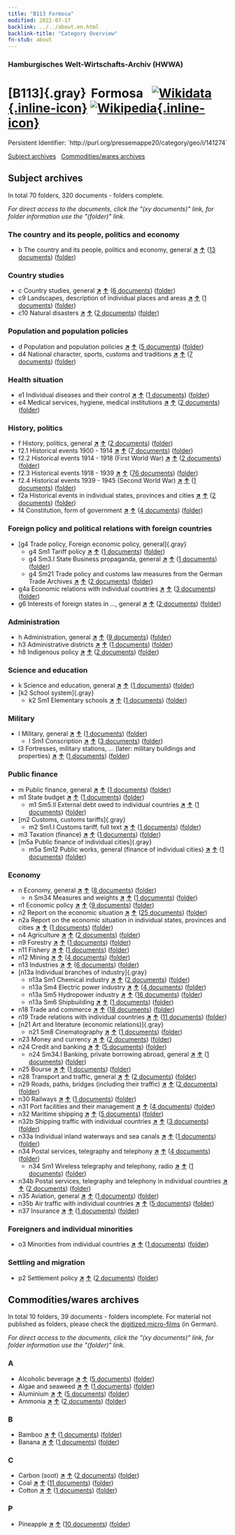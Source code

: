 ```yaml
---
title: "B113 Formosa"
modified: 2022-07-17
backlink: ../../about.en.html
backlink-title: "Category Overview"
fn-stub: about
---
```


### Hamburgisches Welt-Wirtschafts-Archiv (HWWA)

# [B113]{.gray}&#8201; Formosa &#160; [![Wikidata](/images/Wikidata-logo.svg "Wikidata"){.inline-icon}](http://www.wikidata.org/entity/Q22502) [![Wikipedia](/images/Wikipedia-W.svg "Wikipedia"){.inline-icon}](https://en.wikipedia.org/wiki/Taiwan_(island))

<div class="hint">Persistent Identifier: `http://purl.org/pressemappe20/category/geo/i/141274`</div>





[Subject archives](#subject-archives) &#160; [Commodities/wares archives](#commoditieswares-archives)




## Subject archives







In total 70 folders, 320 documents - folders complete.

_For direct access to the documents, click the "(xy documents)" link, for folder information use the "(folder)" link._



### The country and its people, politics and economy

- b The country and its people, politics and economy, general [**&nearr;**](../../../subject/i/144196/about.en.html "The country and its people, politics and economy, general (all over the world)") [**&uarr;**](../../../subject/about.en.html#b "Subject category system") (<a href="https://pm20.zbw.eu/iiifview/folder/sh/141274,144196" title="about: Formosa : The country and its people, politics and economy, general" target="_blank">13 documents</a>) ([folder](../../../../folder/sh/1412xx/141274/1441xx/144196/about.en.html))

### Country studies

- c Country studies, general [**&nearr;**](../../../subject/i/144199/about.en.html "Country studies, general (all over the world)") [**&uarr;**](../../../subject/about.en.html#c "Subject category system") (<a href="https://pm20.zbw.eu/iiifview/folder/sh/141274,144199" title="about: Formosa : Country studies, general" target="_blank">6 documents</a>) ([folder](../../../../folder/sh/1412xx/141274/1441xx/144199/about.en.html))
- c9 Landscapes, description of individual places and areas [**&nearr;**](../../../subject/i/144214/about.en.html "Landscapes, description of individual places and areas (all over the world)") [**&uarr;**](../../../subject/about.en.html#c9 "Subject category system") (<a href="https://pm20.zbw.eu/iiifview/folder/sh/141274,144214" title="about: Formosa : Landscapes, description of individual places and areas" target="_blank">1 documents</a>) ([folder](../../../../folder/sh/1412xx/141274/1442xx/144214/about.en.html))
- c10 Natural disasters [**&nearr;**](../../../subject/i/144215/about.en.html "Natural disasters (all over the world)") [**&uarr;**](../../../subject/about.en.html#c10 "Subject category system") (<a href="https://pm20.zbw.eu/iiifview/folder/sh/141274,144215" title="about: Formosa : Natural disasters" target="_blank">2 documents</a>) ([folder](../../../../folder/sh/1412xx/141274/1442xx/144215/about.en.html))

### Population and population policies

- d Population and population policies [**&nearr;**](../../../subject/i/144221/about.en.html "Population and population policies (all over the world)") [**&uarr;**](../../../subject/about.en.html#d "Subject category system") (<a href="https://pm20.zbw.eu/iiifview/folder/sh/141274,144221" title="about: Formosa : Population and population policies" target="_blank">5 documents</a>) ([folder](../../../../folder/sh/1412xx/141274/1442xx/144221/about.en.html))
- d4 National character, sports, customs and traditions [**&nearr;**](../../../subject/i/144228/about.en.html "National character, sports, customs and traditions (all over the world)") [**&uarr;**](../../../subject/about.en.html#d4 "Subject category system") (<a href="https://pm20.zbw.eu/iiifview/folder/sh/141274,144228" title="about: Formosa : National character, sports, customs and traditions" target="_blank">7 documents</a>) ([folder](../../../../folder/sh/1412xx/141274/1442xx/144228/about.en.html))

### Health situation

- e1 Individual diseases and their control [**&nearr;**](../../../subject/i/144265/about.en.html "Individual diseases and their control (all over the world)") [**&uarr;**](../../../subject/about.en.html#e1 "Subject category system") (<a href="https://pm20.zbw.eu/iiifview/folder/sh/141274,144265" title="about: Formosa : Individual diseases and their control" target="_blank">1 documents</a>) ([folder](../../../../folder/sh/1412xx/141274/1442xx/144265/about.en.html))
- e4 Medical services, hygiene, medical institutions [**&nearr;**](../../../subject/i/144266/about.en.html "Medical services, hygiene, medical institutions (all over the world)") [**&uarr;**](../../../subject/about.en.html#e4 "Subject category system") (<a href="https://pm20.zbw.eu/iiifview/folder/sh/141274,144266" title="about: Formosa : Medical services, hygiene, medical institutions" target="_blank">2 documents</a>) ([folder](../../../../folder/sh/1412xx/141274/1442xx/144266/about.en.html))

### History, politics

- f History, politics, general [**&nearr;**](../../../subject/i/144282/about.en.html "History, politics, general (all over the world)") [**&uarr;**](../../../subject/about.en.html#f "Subject category system") (<a href="https://pm20.zbw.eu/iiifview/folder/sh/141274,144282" title="about: Formosa : History, politics, general" target="_blank">2 documents</a>) ([folder](../../../../folder/sh/1412xx/141274/1442xx/144282/about.en.html))
- f2.1 Historical events 1900 - 1914 [**&nearr;**](../../../subject/i/181392/about.en.html "Historical events 1900 - 1914 (all over the world)") [**&uarr;**](../../../subject/about.en.html#f2.1 "Subject category system") (<a href="https://pm20.zbw.eu/iiifview/folder/sh/141274,181392" title="about: Formosa : Historical events 1900 - 1914" target="_blank">7 documents</a>) ([folder](../../../../folder/sh/1412xx/141274/1813xx/181392/about.en.html))
- f2.2 Historical events 1914 - 1918 (First World War) [**&nearr;**](../../../subject/i/181360/about.en.html "Historical events 1914 - 1918 (First World War) (all over the world)") [**&uarr;**](../../../subject/about.en.html#f2.2 "Subject category system") (<a href="https://pm20.zbw.eu/iiifview/folder/sh/141274,181360" title="about: Formosa : Historical events 1914 - 1918 (First World War)" target="_blank">2 documents</a>) ([folder](../../../../folder/sh/1412xx/141274/1813xx/181360/about.en.html))
- f2.3 Historical events 1918 - 1939 [**&nearr;**](../../../subject/i/181391/about.en.html "Historical events 1918 - 1939 (all over the world)") [**&uarr;**](../../../subject/about.en.html#f2.3 "Subject category system") (<a href="https://pm20.zbw.eu/iiifview/folder/sh/141274,181391" title="about: Formosa : Historical events 1918 - 1939" target="_blank">76 documents</a>) ([folder](../../../../folder/sh/1412xx/141274/1813xx/181391/about.en.html))
- f2.4 Historical events 1939 - 1945 (Second World War) [**&nearr;**](../../../subject/i/181361/about.en.html "Historical events 1939 - 1945 (Second World War) (all over the world)") [**&uarr;**](../../../subject/about.en.html#f2.4 "Subject category system") (<a href="https://pm20.zbw.eu/iiifview/folder/sh/141274,181361" title="about: Formosa : Historical events 1939 - 1945 (Second World War)" target="_blank">1 documents</a>) ([folder](../../../../folder/sh/1412xx/141274/1813xx/181361/about.en.html))
- f2a Historical events in individual states, provinces and cities [**&nearr;**](../../../subject/i/144354/about.en.html "Historical events in individual states, provinces and cities (all over the world)") [**&uarr;**](../../../subject/about.en.html#f2a "Subject category system") (<a href="https://pm20.zbw.eu/iiifview/folder/sh/141274,144354" title="about: Formosa : Historical events in individual states, provinces and cities" target="_blank">2 documents</a>) ([folder](../../../../folder/sh/1412xx/141274/1443xx/144354/about.en.html))
- f4 Constitution, form of government [**&nearr;**](../../../subject/i/144355/about.en.html "Constitution, form of government (all over the world)") [**&uarr;**](../../../subject/about.en.html#f4 "Subject category system") (<a href="https://pm20.zbw.eu/iiifview/folder/sh/141274,144355" title="about: Formosa : Constitution, form of government" target="_blank">4 documents</a>) ([folder](../../../../folder/sh/1412xx/141274/1443xx/144355/about.en.html))

### Foreign policy and political relations with foreign countries

- [g4 Trade policy, Foreign economic policy, general]{.gray}
  - g4 Sm1 Tariff policy [**&nearr;**](../../../subject/i/163419/about.en.html "Tariff policy (all over the world)") [**&uarr;**](../../../subject/about.en.html#g4_Sm1 "Subject category system") (<a href="https://pm20.zbw.eu/iiifview/folder/sh/141274,163419" title="about: Formosa : Tariff policy" target="_blank">1 documents</a>) ([folder](../../../../folder/sh/1412xx/141274/1634xx/163419/about.en.html))
  - g4 Sm3.I State Business propaganda, general [**&nearr;**](../../../subject/i/144482/about.en.html "State Business propaganda, general (all over the world)") [**&uarr;**](../../../subject/about.en.html#g4_Sm3.I "Subject category system") (<a href="https://pm20.zbw.eu/iiifview/folder/sh/141274,144482" title="about: Formosa : State Business propaganda, general" target="_blank">1 documents</a>) ([folder](../../../../folder/sh/1412xx/141274/1444xx/144482/about.en.html))
  - g4 Sm21 Trade policy and customs law measures from the German Trade Archives [**&nearr;**](../../../subject/i/144492/about.en.html "Trade policy and customs law measures from the German Trade Archives (all over the world)") [**&uarr;**](../../../subject/about.en.html#g4_Sm21 "Subject category system") (<a href="https://pm20.zbw.eu/iiifview/folder/sh/141274,144492" title="about: Formosa : Trade policy and customs law measures from the German Trade Archives" target="_blank">2 documents</a>) ([folder](../../../../folder/sh/1412xx/141274/1444xx/144492/about.en.html))
- g4a Economic relations with individual countries [**&nearr;**](../../../subject/i/144531/about.en.html "Economic relations with individual countries (all over the world)") [**&uarr;**](../../../subject/about.en.html#g4a "Subject category system") (<a href="https://pm20.zbw.eu/iiifview/folder/sh/141274,144531" title="about: Formosa : Economic relations with individual countries" target="_blank">3 documents</a>) ([folder](../../../../folder/sh/1412xx/141274/1445xx/144531/about.en.html))
- g6 Interests of foreign states in ..., general [**&nearr;**](../../../subject/i/144565/about.en.html "Interests of foreign states in ..., general (all over the world)") [**&uarr;**](../../../subject/about.en.html#g6 "Subject category system") (<a href="https://pm20.zbw.eu/iiifview/folder/sh/141274,144565" title="about: Formosa : Interests of foreign states in ..., general" target="_blank">2 documents</a>) ([folder](../../../../folder/sh/1412xx/141274/1445xx/144565/about.en.html))

### Administration

- h Administration, general [**&nearr;**](../../../subject/i/144659/about.en.html "Administration, general (all over the world)") [**&uarr;**](../../../subject/about.en.html#h "Subject category system") (<a href="https://pm20.zbw.eu/iiifview/folder/sh/141274,144659" title="about: Formosa : Administration, general" target="_blank">9 documents</a>) ([folder](../../../../folder/sh/1412xx/141274/1446xx/144659/about.en.html))
- h3 Administrative districts [**&nearr;**](../../../subject/i/144665/about.en.html "Administrative districts (all over the world)") [**&uarr;**](../../../subject/about.en.html#h3 "Subject category system") (<a href="https://pm20.zbw.eu/iiifview/folder/sh/141274,144665" title="about: Formosa : Administrative districts" target="_blank">1 documents</a>) ([folder](../../../../folder/sh/1412xx/141274/1446xx/144665/about.en.html))
- h8 Indigenous policy [**&nearr;**](../../../subject/i/144692/about.en.html "Indigenous policy (all over the world)") [**&uarr;**](../../../subject/about.en.html#h8 "Subject category system") (<a href="https://pm20.zbw.eu/iiifview/folder/sh/141274,144692" title="about: Formosa : Indigenous policy" target="_blank">2 documents</a>) ([folder](../../../../folder/sh/1412xx/141274/1446xx/144692/about.en.html))

### Science and education

- k Science and education, general [**&nearr;**](../../../subject/i/144713/about.en.html "Science and education, general (all over the world)") [**&uarr;**](../../../subject/about.en.html#k "Subject category system") (<a href="https://pm20.zbw.eu/iiifview/folder/sh/141274,144713" title="about: Formosa : Science and education, general" target="_blank">1 documents</a>) ([folder](../../../../folder/sh/1412xx/141274/1447xx/144713/about.en.html))
- [k2 School system]{.gray}
  - k2 Sm1 Elementary schools [**&nearr;**](../../../subject/i/144740/about.en.html "Elementary schools (all over the world)") [**&uarr;**](../../../subject/about.en.html#k2_Sm1 "Subject category system") (<a href="https://pm20.zbw.eu/iiifview/folder/sh/141274,144740" title="about: Formosa : Elementary schools" target="_blank">1 documents</a>) ([folder](../../../../folder/sh/1412xx/141274/1447xx/144740/about.en.html))

### Military

- l Military, general [**&nearr;**](../../../subject/i/144762/about.en.html "Military, general (all over the world)") [**&uarr;**](../../../subject/about.en.html#l "Subject category system") (<a href="https://pm20.zbw.eu/iiifview/folder/sh/141274,144762" title="about: Formosa : Military, general" target="_blank">1 documents</a>) ([folder](../../../../folder/sh/1412xx/141274/1447xx/144762/about.en.html))
  - l Sm1 Conscription [**&nearr;**](../../../subject/i/144785/about.en.html "Conscription (all over the world)") [**&uarr;**](../../../subject/about.en.html#l_Sm1 "Subject category system") (<a href="https://pm20.zbw.eu/iiifview/folder/sh/141274,144785" title="about: Formosa : Conscription" target="_blank">3 documents</a>) ([folder](../../../../folder/sh/1412xx/141274/1447xx/144785/about.en.html))
- l3 Fortresses, military stations, ... (later: military buildings and properties) [**&nearr;**](../../../subject/i/144773/about.en.html "Fortresses, military stations, ... (later: military buildings and properties) (all over the world)") [**&uarr;**](../../../subject/about.en.html#l3 "Subject category system") (<a href="https://pm20.zbw.eu/iiifview/folder/sh/141274,144773" title="about: Formosa : Fortresses, military stations, ... (later: military buildings and properties)" target="_blank">1 documents</a>) ([folder](../../../../folder/sh/1412xx/141274/1447xx/144773/about.en.html))

### Public finance

- m Public finance, general [**&nearr;**](../../../subject/i/144809/about.en.html "Public finance, general (all over the world)") [**&uarr;**](../../../subject/about.en.html#m "Subject category system") (<a href="https://pm20.zbw.eu/iiifview/folder/sh/141274,144809" title="about: Formosa : Public finance, general" target="_blank">1 documents</a>) ([folder](../../../../folder/sh/1412xx/141274/1448xx/144809/about.en.html))
- m1 State budget [**&nearr;**](../../../subject/i/144810/about.en.html "State budget (all over the world)") [**&uarr;**](../../../subject/about.en.html#m1 "Subject category system") (<a href="https://pm20.zbw.eu/iiifview/folder/sh/141274,144810" title="about: Formosa : State budget" target="_blank">1 documents</a>) ([folder](../../../../folder/sh/1412xx/141274/1448xx/144810/about.en.html))
  - m1 Sm5.II External debt owed to individual countries [**&nearr;**](../../../subject/i/144819/about.en.html "External debt owed to individual countries (all over the world)") [**&uarr;**](../../../subject/about.en.html#m1_Sm5.II "Subject category system") (<a href="https://pm20.zbw.eu/iiifview/folder/sh/141274,144819" title="about: Formosa : External debt owed to individual countries" target="_blank">1 documents</a>) ([folder](../../../../folder/sh/1412xx/141274/1448xx/144819/about.en.html))
- [m2 Customs, customs tariffs]{.gray}
  - m2 Sm1.I Customs tariff, full text [**&nearr;**](../../../subject/i/144851/about.en.html "Customs tariff, full text (all over the world)") [**&uarr;**](../../../subject/about.en.html#m2_Sm1.I "Subject category system") (<a href="https://pm20.zbw.eu/iiifview/folder/sh/141274,144851" title="about: Formosa : Customs tariff, full text" target="_blank">1 documents</a>) ([folder](../../../../folder/sh/1412xx/141274/1448xx/144851/about.en.html))
- m3 Taxation (finance) [**&nearr;**](../../../subject/i/144868/about.en.html "Taxation (finance) (all over the world)") [**&uarr;**](../../../subject/about.en.html#m3 "Subject category system") (<a href="https://pm20.zbw.eu/iiifview/folder/sh/141274,144868" title="about: Formosa : Taxation (finance)" target="_blank">1 documents</a>) ([folder](../../../../folder/sh/1412xx/141274/1448xx/144868/about.en.html))
- [m5a Public finance of individual cities]{.gray}
  - m5a Sm12 Public works, general (finance of individual cities) [**&nearr;**](../../../subject/i/144907/about.en.html "Public works, general (finance of individual cities) (all over the world)") [**&uarr;**](../../../subject/about.en.html#m5a_Sm12 "Subject category system") (<a href="https://pm20.zbw.eu/iiifview/folder/sh/141274,144907" title="about: Formosa : Public works, general (finance of individual cities)" target="_blank">1 documents</a>) ([folder](../../../../folder/sh/1412xx/141274/1449xx/144907/about.en.html))

### Economy

- n Economy, general [**&nearr;**](../../../subject/i/144930/about.en.html "Economy, general (all over the world)") [**&uarr;**](../../../subject/about.en.html#n "Subject category system") (<a href="https://pm20.zbw.eu/iiifview/folder/sh/141274,144930" title="about: Formosa : Economy, general" target="_blank">8 documents</a>) ([folder](../../../../folder/sh/1412xx/141274/1449xx/144930/about.en.html))
  - n Sm34 Measures and weights [**&nearr;**](../../../subject/i/145830/about.en.html "Measures and weights (all over the world)") [**&uarr;**](../../../subject/about.en.html#n_Sm34 "Subject category system") (<a href="https://pm20.zbw.eu/iiifview/folder/sh/141274,145830" title="about: Formosa : Measures and weights" target="_blank">1 documents</a>) ([folder](../../../../folder/sh/1412xx/141274/1458xx/145830/about.en.html))
- n1 Economic policy [**&nearr;**](../../../subject/i/144931/about.en.html "Economic policy (all over the world)") [**&uarr;**](../../../subject/about.en.html#n1 "Subject category system") (<a href="https://pm20.zbw.eu/iiifview/folder/sh/141274,144931" title="about: Formosa : Economic policy" target="_blank">9 documents</a>) ([folder](../../../../folder/sh/1412xx/141274/1449xx/144931/about.en.html))
- n2 Report on the economic situation [**&nearr;**](../../../subject/i/144972/about.en.html "Report on the economic situation (all over the world)") [**&uarr;**](../../../subject/about.en.html#n2 "Subject category system") (<a href="https://pm20.zbw.eu/iiifview/folder/sh/141274,144972" title="about: Formosa : Report on the economic situation" target="_blank">25 documents</a>) ([folder](../../../../folder/sh/1412xx/141274/1449xx/144972/about.en.html))
- n2a Report on the economic situation in individual states, provinces and cities [**&nearr;**](../../../subject/i/145026/about.en.html "Report on the economic situation in individual states, provinces and cities (all over the world)") [**&uarr;**](../../../subject/about.en.html#n2a "Subject category system") (<a href="https://pm20.zbw.eu/iiifview/folder/sh/141274,145026" title="about: Formosa : Report on the economic situation in individual states, provinces and cities" target="_blank">1 documents</a>) ([folder](../../../../folder/sh/1412xx/141274/1450xx/145026/about.en.html))
- n4 Agriculture [**&nearr;**](../../../subject/i/145048/about.en.html "Agriculture (all over the world)") [**&uarr;**](../../../subject/about.en.html#n4 "Subject category system") (<a href="https://pm20.zbw.eu/iiifview/folder/sh/141274,145048" title="about: Formosa : Agriculture" target="_blank">2 documents</a>) ([folder](../../../../folder/sh/1412xx/141274/1450xx/145048/about.en.html))
- n9 Forestry [**&nearr;**](../../../subject/i/145074/about.en.html "Forestry (all over the world)") [**&uarr;**](../../../subject/about.en.html#n9 "Subject category system") (<a href="https://pm20.zbw.eu/iiifview/folder/sh/141274,145074" title="about: Formosa : Forestry" target="_blank">1 documents</a>) ([folder](../../../../folder/sh/1412xx/141274/1450xx/145074/about.en.html))
- n11 Fishery [**&nearr;**](../../../subject/i/145076/about.en.html "Fishery (all over the world)") [**&uarr;**](../../../subject/about.en.html#n11 "Subject category system") (<a href="https://pm20.zbw.eu/iiifview/folder/sh/141274,145076" title="about: Formosa : Fishery" target="_blank">1 documents</a>) ([folder](../../../../folder/sh/1412xx/141274/1450xx/145076/about.en.html))
- n12 Mining [**&nearr;**](../../../subject/i/145083/about.en.html "Mining (all over the world)") [**&uarr;**](../../../subject/about.en.html#n12 "Subject category system") (<a href="https://pm20.zbw.eu/iiifview/folder/sh/141274,145083" title="about: Formosa : Mining" target="_blank">4 documents</a>) ([folder](../../../../folder/sh/1412xx/141274/1450xx/145083/about.en.html))
- n13 Industries [**&nearr;**](../../../subject/i/145098/about.en.html "Industries (all over the world)") [**&uarr;**](../../../subject/about.en.html#n13 "Subject category system") (<a href="https://pm20.zbw.eu/iiifview/folder/sh/141274,145098" title="about: Formosa : Industries" target="_blank">6 documents</a>) ([folder](../../../../folder/sh/1412xx/141274/1450xx/145098/about.en.html))
- [n13a Individual branches of industry]{.gray}
  - n13a Sm1 Chemical industry [**&nearr;**](../../../subject/i/145117/about.en.html "Chemical industry (all over the world)") [**&uarr;**](../../../subject/about.en.html#n13a_Sm1 "Subject category system") (<a href="https://pm20.zbw.eu/iiifview/folder/sh/141274,145117" title="about: Formosa : Chemical industry" target="_blank">2 documents</a>) ([folder](../../../../folder/sh/1412xx/141274/1451xx/145117/about.en.html))
  - n13a Sm4 Electric power industry [**&nearr;**](../../../subject/i/145120/about.en.html "Electric power industry (all over the world)") [**&uarr;**](../../../subject/about.en.html#n13a_Sm4 "Subject category system") (<a href="https://pm20.zbw.eu/iiifview/folder/sh/141274,145120" title="about: Formosa : Electric power industry" target="_blank">4 documents</a>) ([folder](../../../../folder/sh/1412xx/141274/1451xx/145120/about.en.html))
  - n13a Sm5 Hydropower industry [**&nearr;**](../../../subject/i/145121/about.en.html "Hydropower industry (all over the world)") [**&uarr;**](../../../subject/about.en.html#n13a_Sm5 "Subject category system") (<a href="https://pm20.zbw.eu/iiifview/folder/sh/141274,145121" title="about: Formosa : Hydropower industry" target="_blank">16 documents</a>) ([folder](../../../../folder/sh/1412xx/141274/1451xx/145121/about.en.html))
  - n13a Sm6 Shipbuilding [**&nearr;**](../../../subject/i/161867/about.en.html "Shipbuilding (all over the world)") [**&uarr;**](../../../subject/about.en.html#n13a_Sm6 "Subject category system") (<a href="https://pm20.zbw.eu/iiifview/folder/sh/141274,161867" title="about: Formosa : Shipbuilding" target="_blank">1 documents</a>) ([folder](../../../../folder/sh/1412xx/141274/1618xx/161867/about.en.html))
- n18 Trade and commerce [**&nearr;**](../../../subject/i/145262/about.en.html "Trade and commerce (all over the world)") [**&uarr;**](../../../subject/about.en.html#n18 "Subject category system") (<a href="https://pm20.zbw.eu/iiifview/folder/sh/141274,145262" title="about: Formosa : Trade and commerce" target="_blank">18 documents</a>) ([folder](../../../../folder/sh/1412xx/141274/1452xx/145262/about.en.html))
- n19 Trade relations with individual countries [**&nearr;**](../../../subject/i/145289/about.en.html "Trade relations with individual countries (all over the world)") [**&uarr;**](../../../subject/about.en.html#n19 "Subject category system") (<a href="https://pm20.zbw.eu/iiifview/folder/sh/141274,145289" title="about: Formosa : Trade relations with individual countries" target="_blank">11 documents</a>) ([folder](../../../../folder/sh/1412xx/141274/1452xx/145289/about.en.html))
- [n21 Art and literature (economic relations)]{.gray}
  - n21 Sm8 Cinematography [**&nearr;**](../../../subject/i/145302/about.en.html "Cinematography (all over the world)") [**&uarr;**](../../../subject/about.en.html#n21_Sm8 "Subject category system") (<a href="https://pm20.zbw.eu/iiifview/folder/sh/141274,145302" title="about: Formosa : Cinematography" target="_blank">1 documents</a>) ([folder](../../../../folder/sh/1412xx/141274/1453xx/145302/about.en.html))
- n23 Money and currency [**&nearr;**](../../../subject/i/145305/about.en.html "Money and currency (all over the world)") [**&uarr;**](../../../subject/about.en.html#n23 "Subject category system") (<a href="https://pm20.zbw.eu/iiifview/folder/sh/141274,145305" title="about: Formosa : Money and currency" target="_blank">2 documents</a>) ([folder](../../../../folder/sh/1412xx/141274/1453xx/145305/about.en.html))
- n24 Credit and banking [**&nearr;**](../../../subject/i/145339/about.en.html "Credit and banking (all over the world)") [**&uarr;**](../../../subject/about.en.html#n24 "Subject category system") (<a href="https://pm20.zbw.eu/iiifview/folder/sh/141274,145339" title="about: Formosa : Credit and banking" target="_blank">5 documents</a>) ([folder](../../../../folder/sh/1412xx/141274/1453xx/145339/about.en.html))
  - n24 Sm34.I Banking, private borrowing abroad, general [**&nearr;**](../../../subject/i/145404/about.en.html "Banking, private borrowing abroad, general (all over the world)") [**&uarr;**](../../../subject/about.en.html#n24_Sm34.I "Subject category system") (<a href="https://pm20.zbw.eu/iiifview/folder/sh/141274,145404" title="about: Formosa : Banking, private borrowing abroad, general" target="_blank">1 documents</a>) ([folder](../../../../folder/sh/1412xx/141274/1454xx/145404/about.en.html))
- n25 Bourse [**&nearr;**](../../../subject/i/145486/about.en.html "Bourse (all over the world)") [**&uarr;**](../../../subject/about.en.html#n25 "Subject category system") (<a href="https://pm20.zbw.eu/iiifview/folder/sh/141274,145486" title="about: Formosa : Bourse" target="_blank">1 documents</a>) ([folder](../../../../folder/sh/1412xx/141274/1454xx/145486/about.en.html))
- n28 Transport and traffic, general [**&nearr;**](../../../subject/i/145509/about.en.html "Transport and traffic, general (all over the world)") [**&uarr;**](../../../subject/about.en.html#n28 "Subject category system") (<a href="https://pm20.zbw.eu/iiifview/folder/sh/141274,145509" title="about: Formosa : Transport and traffic, general" target="_blank">2 documents</a>) ([folder](../../../../folder/sh/1412xx/141274/1455xx/145509/about.en.html))
- n29 Roads, paths, bridges (including their traffic) [**&nearr;**](../../../subject/i/145524/about.en.html "Roads, paths, bridges (including their traffic) (all over the world)") [**&uarr;**](../../../subject/about.en.html#n29 "Subject category system") (<a href="https://pm20.zbw.eu/iiifview/folder/sh/141274,145524" title="about: Formosa : Roads, paths, bridges (including their traffic)" target="_blank">2 documents</a>) ([folder](../../../../folder/sh/1412xx/141274/1455xx/145524/about.en.html))
- n30 Railways [**&nearr;**](../../../subject/i/145531/about.en.html "Railways (all over the world)") [**&uarr;**](../../../subject/about.en.html#n30 "Subject category system") (<a href="https://pm20.zbw.eu/iiifview/folder/sh/141274,145531" title="about: Formosa : Railways" target="_blank">1 documents</a>) ([folder](../../../../folder/sh/1412xx/141274/1455xx/145531/about.en.html))
- n31 Port facilities and their management [**&nearr;**](../../../subject/i/145563/about.en.html "Port facilities and their management (all over the world)") [**&uarr;**](../../../subject/about.en.html#n31 "Subject category system") (<a href="https://pm20.zbw.eu/iiifview/folder/sh/141274,145563" title="about: Formosa : Port facilities and their management" target="_blank">4 documents</a>) ([folder](../../../../folder/sh/1412xx/141274/1455xx/145563/about.en.html))
- n32 Maritime shipping [**&nearr;**](../../../subject/i/145567/about.en.html "Maritime shipping (all over the world)") [**&uarr;**](../../../subject/about.en.html#n32 "Subject category system") (<a href="https://pm20.zbw.eu/iiifview/folder/sh/141274,145567" title="about: Formosa : Maritime shipping" target="_blank">5 documents</a>) ([folder](../../../../folder/sh/1412xx/141274/1455xx/145567/about.en.html))
- n32b Shipping traffic with individual countries [**&nearr;**](../../../subject/i/145645/about.en.html "Shipping traffic with individual countries (all over the world)") [**&uarr;**](../../../subject/about.en.html#n32b "Subject category system") (<a href="https://pm20.zbw.eu/iiifview/folder/sh/141274,145645" title="about: Formosa : Shipping traffic with individual countries" target="_blank">3 documents</a>) ([folder](../../../../folder/sh/1412xx/141274/1456xx/145645/about.en.html))
- n33a Individual inland waterways and sea canals [**&nearr;**](../../../subject/i/145651/about.en.html "Individual inland waterways and sea canals (all over the world)") [**&uarr;**](../../../subject/about.en.html#n33a "Subject category system") (<a href="https://pm20.zbw.eu/iiifview/folder/sh/141274,145651" title="about: Formosa : Individual inland waterways and sea canals" target="_blank">1 documents</a>) ([folder](../../../../folder/sh/1412xx/141274/1456xx/145651/about.en.html))
- n34 Postal services, telegraphy and telephony [**&nearr;**](../../../subject/i/145662/about.en.html "Postal services, telegraphy and telephony (all over the world)") [**&uarr;**](../../../subject/about.en.html#n34 "Subject category system") (<a href="https://pm20.zbw.eu/iiifview/folder/sh/141274,145662" title="about: Formosa : Postal services, telegraphy and telephony" target="_blank">4 documents</a>) ([folder](../../../../folder/sh/1412xx/141274/1456xx/145662/about.en.html))
  - n34 Sm1 Wireless telegraphy and telephony, radio [**&nearr;**](../../../subject/i/145663/about.en.html "Wireless telegraphy and telephony, radio (all over the world)") [**&uarr;**](../../../subject/about.en.html#n34_Sm1 "Subject category system") (<a href="https://pm20.zbw.eu/iiifview/folder/sh/141274,145663" title="about: Formosa : Wireless telegraphy and telephony, radio" target="_blank">1 documents</a>) ([folder](../../../../folder/sh/1412xx/141274/1456xx/145663/about.en.html))
- n34b Postal services, telegraphy and telephony in individual countries [**&nearr;**](../../../subject/i/145680/about.en.html "Postal services, telegraphy and telephony in individual countries (all over the world)") [**&uarr;**](../../../subject/about.en.html#n34b "Subject category system") (<a href="https://pm20.zbw.eu/iiifview/folder/sh/141274,145680" title="about: Formosa : Postal services, telegraphy and telephony in individual countries" target="_blank">2 documents</a>) ([folder](../../../../folder/sh/1412xx/141274/1456xx/145680/about.en.html))
- n35 Aviation, general [**&nearr;**](../../../subject/i/145681/about.en.html "Aviation, general (all over the world)") [**&uarr;**](../../../subject/about.en.html#n35 "Subject category system") (<a href="https://pm20.zbw.eu/iiifview/folder/sh/141274,145681" title="about: Formosa : Aviation, general" target="_blank">1 documents</a>) ([folder](../../../../folder/sh/1412xx/141274/1456xx/145681/about.en.html))
- n35b Air traffic with individual countries [**&nearr;**](../../../subject/i/145706/about.en.html "Air traffic with individual countries (all over the world)") [**&uarr;**](../../../subject/about.en.html#n35b "Subject category system") (<a href="https://pm20.zbw.eu/iiifview/folder/sh/141274,145706" title="about: Formosa : Air traffic with individual countries" target="_blank">5 documents</a>) ([folder](../../../../folder/sh/1412xx/141274/1457xx/145706/about.en.html))
- n37 Insurance [**&nearr;**](../../../subject/i/145723/about.en.html "Insurance (all over the world)") [**&uarr;**](../../../subject/about.en.html#n37 "Subject category system") (<a href="https://pm20.zbw.eu/iiifview/folder/sh/141274,145723" title="about: Formosa : Insurance" target="_blank">1 documents</a>) ([folder](../../../../folder/sh/1412xx/141274/1457xx/145723/about.en.html))

### Foreigners and individual minorities

- o3 Minorities from individual countries [**&nearr;**](../../../subject/i/182220/about.en.html "Minorities from individual countries (all over the world)") [**&uarr;**](../../../subject/about.en.html#o3 "Subject category system") (<a href="https://pm20.zbw.eu/iiifview/folder/sh/141274,182220" title="about: Formosa : Minorities from individual countries" target="_blank">1 documents</a>) ([folder](../../../../folder/sh/1412xx/141274/1822xx/182220/about.en.html))

### Settling and migration

- p2 Settlement policy [**&nearr;**](../../../subject/i/145915/about.en.html "Settlement policy (all over the world)") [**&uarr;**](../../../subject/about.en.html#p2 "Subject category system") (<a href="https://pm20.zbw.eu/iiifview/folder/sh/141274,145915" title="about: Formosa : Settlement policy" target="_blank">2 documents</a>) ([folder](../../../../folder/sh/1412xx/141274/1459xx/145915/about.en.html))







## Commodities/wares archives









In total 10 folders, 39 documents - folders incomplete.
For material not published as folders, please check the [digitized micro-films](/film/h1_wa.de.html) (in German).

_For direct access to the documents, click the "(xy documents)" link, for folder information use the "(folder)" link._



### A

- Alcoholic beverage [**&nearr;**](../../../ware/i/141966/about.en.html "Alcoholic beverage (xXX all over the world)") [**&uarr;**](../../../ware/about.en.html#PID20.02-Sp "Ware category system") (<a href="https://pm20.zbw.eu/iiifview/folder/wa/141966,141274" title="about: Alcoholic beverage : Formosa" target="_blank">5 documents</a>) ([folder](../../../../folder/wa/1419xx/141966/1412xx/141274/about.en.html))
- Algae and seaweed [**&nearr;**](../../../ware/i/141959/about.en.html "Algae and seaweed (xXX all over the world)") [**&uarr;**](../../../ware/about.en.html#PLW07-Mp01 "Ware category system") (<a href="https://pm20.zbw.eu/iiifview/folder/wa/141959,141274" title="about: Algae and seaweed : Formosa" target="_blank">1 documents</a>) ([folder](../../../../folder/wa/1419xx/141959/1412xx/141274/about.en.html))
- Aluminium [**&nearr;**](../../../ware/i/141969/about.en.html "Aluminium (xXX all over the world)") [**&uarr;**](../../../ware/about.en.html#PID07.01-Lm01 "Ware category system") (<a href="https://pm20.zbw.eu/iiifview/folder/wa/141969,141274" title="about: Aluminium : Formosa" target="_blank">5 documents</a>) ([folder](../../../../folder/wa/1419xx/141969/1412xx/141274/about.en.html))
- Ammonia [**&nearr;**](../../../ware/i/165930/about.en.html "Ammonia (xXX all over the world)") [**&uarr;**](../../../ware/about.en.html#PID13-Du01 "Ware category system") (<a href="https://pm20.zbw.eu/iiifview/folder/wa/165930,141274" title="about: Ammonia : Formosa" target="_blank">2 documents</a>) ([folder](../../../../folder/wa/1659xx/165930/1412xx/141274/about.en.html))

### B

- Bamboo [**&nearr;**](../../../ware/i/142035/about.en.html "Bamboo (xXX all over the world)") [**&uarr;**](../../../ware/about.en.html#PLW04-Gr02 "Ware category system") (<a href="https://pm20.zbw.eu/iiifview/folder/wa/142035,141274" title="about: Bamboo : Formosa" target="_blank">1 documents</a>) ([folder](../../../../folder/wa/1420xx/142035/1412xx/141274/about.en.html))
- Banana [**&nearr;**](../../../ware/i/142038/about.en.html "Banana (xXX all over the world)") [**&uarr;**](../../../ware/about.en.html#PLW04-Bn "Ware category system") (<a href="https://pm20.zbw.eu/iiifview/folder/wa/142038,141274" title="about: Banana : Formosa" target="_blank">1 documents</a>) ([folder](../../../../folder/wa/1420xx/142038/1412xx/141274/about.en.html))

### C

- Carbon (soot) [**&nearr;**](../../../ware/i/143123/about.en.html "Carbon (soot) (xXX all over the world)") [**&uarr;**](../../../ware/about.en.html#PRB02.01-Ru "Ware category system") (<a href="https://pm20.zbw.eu/iiifview/folder/wa/143123,141274" title="about: Carbon (soot) : Formosa" target="_blank">2 documents</a>) ([folder](../../../../folder/wa/1431xx/143123/1412xx/141274/about.en.html))
- Coal [**&nearr;**](../../../ware/i/143120/about.en.html "Coal (xXX all over the world)") [**&uarr;**](../../../ware/about.en.html#PRB02.01 "Ware category system") (<a href="https://pm20.zbw.eu/iiifview/folder/wa/143120,141274" title="about: Coal : Formosa" target="_blank">11 documents</a>) ([folder](../../../../folder/wa/1431xx/143120/1412xx/141274/about.en.html))
- Cotton [**&nearr;**](../../../ware/i/142089/about.en.html "Cotton (xXX all over the world)") [**&uarr;**](../../../ware/about.en.html#PLW04-Bw "Ware category system") (<a href="https://pm20.zbw.eu/iiifview/folder/wa/142089,141274" title="about: Cotton : Formosa" target="_blank">1 documents</a>) ([folder](../../../../folder/wa/1420xx/142089/1412xx/141274/about.en.html))

### P

- Pineapple [**&nearr;**](../../../ware/i/141970/about.en.html "Pineapple (xXX all over the world)") [**&uarr;**](../../../ware/about.en.html#PLW04-Tr01 "Ware category system") (<a href="https://pm20.zbw.eu/iiifview/folder/wa/141970,141274" title="about: Pineapple : Formosa" target="_blank">10 documents</a>) ([folder](../../../../folder/wa/1419xx/141970/1412xx/141274/about.en.html))




